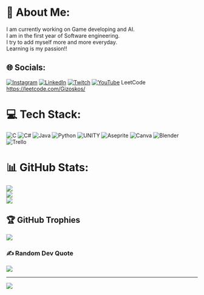 # 💫 About Me:
I am currently working on Game developing and AI.<br>I am in the first year of Software engineering.<br>I try to add myself more and more everyday. <br>Learning is my passion!!


## 🌐 Socials:
[![Instagram](https://img.shields.io/badge/Instagram-%23E4405F.svg?logo=Instagram&logoColor=white)](https://instagram.com/Gizoskos) [![LinkedIn](https://img.shields.io/badge/LinkedIn-%230077B5.svg?logo=linkedin&logoColor=white)](https://www.linkedin.com/in/gizem-g%C3%BCltoprak-409728246) [![Twitch](https://img.shields.io/badge/Twitch-%239146FF.svg?logo=Twitch&logoColor=white)](https://twitch.tv/1delly1) [![YouTube](https://img.shields.io/badge/YouTube-%23FF0000.svg?logo=YouTube&logoColor=white)](https://youtube.com/@gizoskos) LeetCode https://leetcode.com/Gizoskos/

# 💻 Tech Stack:
![C](https://img.shields.io/badge/c-%2300599C.svg?style=plastic&logo=c&logoColor=white) ![C#](https://img.shields.io/badge/c%23-%23239120.svg?style=plastic&logo=c-sharp&logoColor=white) ![Java](https://img.shields.io/badge/java-%23ED8B00.svg?style=plastic&logo=java&logoColor=white) ![Python](https://img.shields.io/badge/python-3670A0?style=plastic&logo=python&logoColor=ffdd54) ![UNITY](https://img.shields.io/badge/Unity-%2320232a.svg?style=plastic&logo=unity&logoColor=white) ![Aseprite](https://img.shields.io/badge/Aseprite-FFFFFF?style=plastic&logo=Aseprite&logoColor=#7D929E) ![Canva](https://img.shields.io/badge/Canva-%2300C4CC.svg?style=plastic&logo=Canva&logoColor=white) ![Blender](https://img.shields.io/badge/blender-%23F5792A.svg?style=plastic&logo=blender&logoColor=white) ![Trello](https://img.shields.io/badge/Trello-%23026AA7.svg?style=plastic&logo=Trello&logoColor=white)
# 📊 GitHub Stats:
![](https://github-readme-stats.vercel.app/api?username=Gizoskos&theme=merko&hide_border=false&include_all_commits=true&count_private=true)<br/>
![](https://github-readme-streak-stats.herokuapp.com/?user=Gizoskos&theme=merko&hide_border=false)<br/>
![](https://github-readme-stats.vercel.app/api/top-langs/?username=Gizoskos&theme=merko&hide_border=false&include_all_commits=true&count_private=true&layout=compact)

## 🏆 GitHub Trophies
![](https://github-profile-trophy.vercel.app/?username=Gizoskos&theme=matrix&no-frame=true&no-bg=false&margin-w=4)

### ✍️ Random Dev Quote
![](https://quotes-github-readme.vercel.app/api?type=horizontal&theme=merko)

---
[![](https://visitcount.itsvg.in/api?id=Gizoskos&icon=3&color=3)](https://visitcount.itsvg.in)

<!-- Proudly created with GPRM ( https://gprm.itsvg.in ) -->
